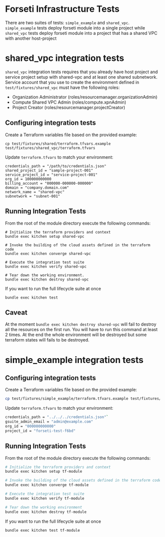 # Forseti Infrastructure Tests
There are two suites of tests: `simple_example` and `shared_vpc`. `simple_example` tests deploy forseti module into a
single project while `shared_vpc` tests deploy forseti module into a project that has a shared VPC with another
host-project

# shared_vpc integration tests
`shared_vpc` integration tests requires that you already have host project and service project setup with shared-vpc and
at least one shared subnetwork. Service account that you use to create the environment defined in 
`test/fixtures/shared_vpc` must have the following roles:
* Organization Administrator (roles/resourcemanager.organizationAdmin)
* Compute Shared VPC Admin (roles/compute.xpnAdmin)
* Project Creator (roles/resourcemanager.projectCreator)

## Configuring integration tests
Create a Terraform variables file based on the provided example:

```
cp test/fixtures/shared/terraform.tfvars.example test/fixtures/shared_vpc/terraform.tfvars
```

Update `terraform.tfvars` to match your environment:

```
credentials_path = "/path/to/credentials.json"
shared_project_id = "sample-project-001"
service_project_id = "service-project-001"
org_id = 100000000000
billing_account = "000000-000000-000000"
domain = "company.domain.com"
network_name = "shared-vpc"
subnetwork = "subnet-001"
```

## Running Integration Tests

From the root of the module directory execute the following commands:

```
# Initialize the terraform providers and context
bundle exec kitchen setup shared-vpc

# Invoke the building of the cloud assets defined in the terraform code
bundle exec kitchen converge shared-vpc

# Execute the integration test suite
bundle exec kitchen verify shared-vpc

# Tear down the working environment.
bundle exec kitchen destroy shared-vpc
```

If you want to run the full lifecycle suite at once

```
bundle exec kitchen test
```

## Caveat
At the moment `bundle exec kitchen destroy shared-vpc` will fail to destroy all the resources on the first run. You will
have to run this command at least 2 times. At the end the whole environment will be destroyed but some terraform states
will fails to be destroyed.

# simple_example integration tests

## Configuring integration tests

Create a Terraform variables file based on the provided example:

```bash
cp test/fixtures/simple_example/terraform.tfvars.example test/fixtures/simple_example/terraform.tfvars
```

Update `terraform.tfvars` to match your environment:

```bash
credentials_path = "../../../credentials.json"`
gsuite_admin_email = "admin@example.com"
org_id = "000000000000"
project_id = "forseti-test-f6bd"
```

## Running Integration Tests

From the root of the module directory execute the following commands:

```bash
# Initialize the terraform providers and context
bundle exec kitchen setup tf-module

# Invoke the building of the cloud assets defined in the terraform code
bundle exec kitchen converge tf-module

# Execute the integration test suite
bundle exec kitchen verify tf-module

# Tear down the working environment
bundle exec kitchen destroy tf-module
```

If you want to run the full lifecycle suite at once

```bash
bundle exec kitchen test tf-module
```
